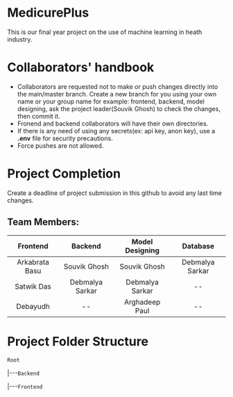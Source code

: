 # MedicurePlus

This is our final year project on the use of machine learning in heath industry.

# Collaborators' handbook

* Collaborators are requested not to make or push changes directly into the main/master branch. Create a new branch for you using your own name or your group name for example: frontend, backend, model designing, ask the project leader(Souvik Ghosh) to check the changes, then commit it.
* Fronend and backend collaborators will have their own directories.
* If there is any need of using any secrets(ex: api key, anon key), use a **.env** file for security precautions.
* Force pushes are not allowed.

# Project Completion

Create a deadline of project submission in this github to avoid any last time changes.

## Team Members:

|    Frontend    |     Backend     | Model Designing  |    Database    |
| :------------: | :-------------: | :-------------:  | :-------------:|
| Arkabrata Basu |  Souvik Ghosh   |  Souvik Ghosh    | Debmalya Sarkar|
|   Satwik Das   | Debmalya Sarkar | Debmalya Sarkar  |       --       |
|    Debayudh    |       --        | Arghadeep Paul   |       --       |

# Project Folder Structure

`Root`

|---`Backend`

|---`Frontend`

